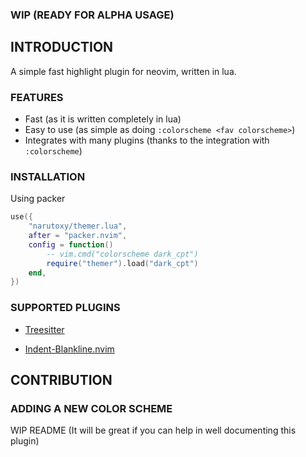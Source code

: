 ### WIP (READY FOR ALPHA USAGE)

## INTRODUCTION

A simple fast highlight plugin for neovim, written in lua.

### FEATURES
- Fast (as it is written completely in lua)
- Easy to use (as simple as doing `:colorscheme <fav colorscheme>`)
- Integrates with many plugins (thanks to the integration with `:colorscheme`)


### INSTALLATION

Using packer

```lua
use({
	"narutoxy/themer.lua",
	after = "packer.nvim",
	config = function()
		-- vim.cmd("colorscheme dark_cpt")
		require("themer").load("dark_cpt")
	end,
})
```

### SUPPORTED PLUGINS

- [Treesitter](https://github.com/nvim-treesitter/nvim-treesitter)
<!--- [LSP diagnostics](https://neovim.io/doc/user/lsp.html)
- [Barbar](https://github.com/romgrk/barbar.nvim)
- [Gitsigns](https://github.com/lewis6991/gitsigns.nvim)
- [Modes](https://github.com/mvllow/modes.nvim)
- [NvimTree](https://github.com/kyazdani42/nvim-tree.lua)
- [WhichKey](https://github.com/folke/which-key.nvim)-->
- [Indent-Blankline.nvim](https://github.com/lukas-reineke/indent-blankline.nvim)
<!--- [Neogit](https://github.com/TimUntersberger/neogit)-->

## CONTRIBUTION

### ADDING A NEW COLOR SCHEME

WIP README (It will be great if you can help in well documenting this plugin)
